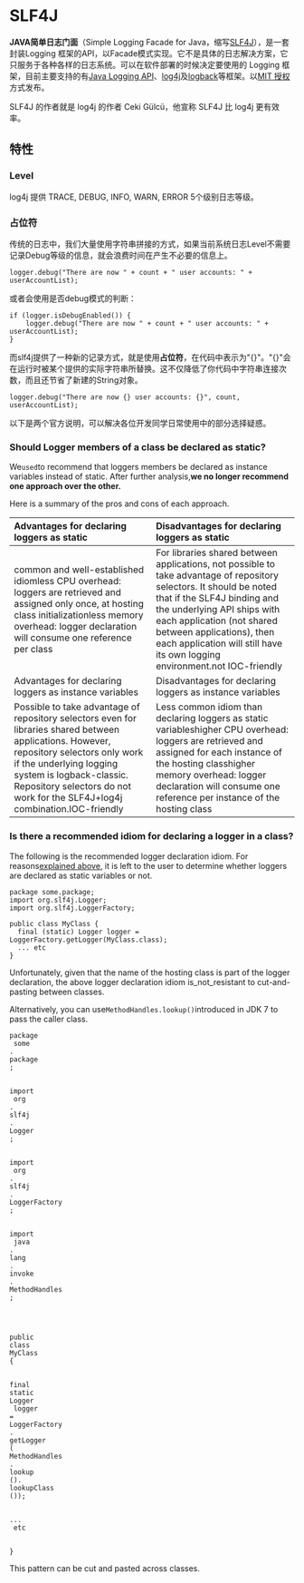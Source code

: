 # SLF4J

**JAVA简单日志门面**（Simple Logging Facade for Java，缩写[SLF4J](https://www.slf4j.org/index.html)），是一套封装Logging 框架的API，以Facade模式实现。它不是具体的日志解决方案，它只服务于各种各样的日志系统。可以在软件部署的时候决定要使用的 Logging 框架，目前主要支持的有[Java Logging API](https://zh.wikipedia.org/w/index.php?title=Java_Logging_API&action=edit&redlink=1)、[log4j](https://zh.wikipedia.org/wiki/Log4j)及[logback](https://zh.wikipedia.org/w/index.php?title=Logback&action=edit&redlink=1)等框架。以[MIT 授权](https://zh.wikipedia.org/w/index.php?title=MIT_授權&action=edit&redlink=1)方式发布。

SLF4J 的作者就是 log4j 的作者 Ceki Gülcü，他宣称 SLF4J 比 log4j 更有效率。

## 特性

### Level

log4j 提供 TRACE, DEBUG, INFO, WARN, ERROR 5个级别日志等级。

### 占位符

传统的日志中，我们大量使用字符串拼接的方式，如果当前系统日志Level不需要记录Debug等级的信息，就会浪费时间在产生不必要的信息上。

```
logger.debug("There are now " + count + " user accounts: " + userAccountList);
```

或者会使用是否debug模式的判断：

```
if (logger.isDebugEnabled()) {
    logger.debug("There are now " + count + " user accounts: " + userAccountList);
}
```

而slf4j提供了一种新的记录方式，就是使用**占位符**，在代码中表示为"{}"。"{}"会在运行时被某个提供的实际字符串所替换。这不仅降低了你代码中字符串连接次数，而且还节省了新建的String对象。

```
logger.debug("There are now {} user accounts: {}", count, userAccountList);
```

以下是两个官方说明，可以解决各位开发同学日常使用中的部分选择疑惑。

### Should Logger members of a class be declared as static?

We`used`to recommend that loggers members be declared as instance variables instead of static. After further analysis,**we no longer recommend one approach over the other.**

Here is a summary of the pros and cons of each approach.

| Advantages for declaring loggers as static | Disadvantages for declaring loggers as static |
| :--- | :--- |
| common and well-established idiomless CPU overhead: loggers are retrieved and assigned only once, at hosting class initializationless memory overhead: logger declaration will consume one reference per class | For libraries shared between applications, not possible to take advantage of repository selectors. It should be noted that if the SLF4J binding and the underlying API ships with each application \(not shared between applications\), then each application will still have its own logging environment.not IOC-friendly |
| Advantages for declaring loggers as instance variables | Disadvantages for declaring loggers as instance variables |
| Possible to take advantage of repository selectors even for libraries shared between applications. However, repository selectors only work if the underlying logging system is logback-classic. Repository selectors do not work for the SLF4J+log4j combination.IOC-friendly | Less common idiom than declaring loggers as static variableshigher CPU overhead: loggers are retrieved and assigned for each instance of the hosting classhigher memory overhead: logger declaration will consume one reference per instance of the hosting class |

### Is there a recommended idiom for declaring a logger in a class?

The following is the recommended logger declaration idiom. For reasons[explained above](https://www.slf4j.org/faq.html#declared_static), it is left to the user to determine whether loggers are declared as static variables or not.

```
package some.package;
import org.slf4j.Logger;
import org.slf4j.LoggerFactory;

public class MyClass {
  final (static) Logger logger = LoggerFactory.getLogger(MyClass.class);
  ... etc
}
```

Unfortunately, given that the name of the hosting class is part of the logger declaration, the above logger declaration idiom is\_not\_resistant to cut-and-pasting between classes.

Alternatively, you can use`MethodHandles.lookup()`introduced in JDK 7 to pass the caller class.

```
package
 some
.
package
;


import
 org
.
slf4j
.
Logger
;


import
 org
.
slf4j
.
LoggerFactory
;


import
 java
.
lang
.
invoke
.
MethodHandles
;




public
class
MyClass
{


final
static
Logger
 logger 
=
LoggerFactory
.
getLogger
(
MethodHandles
.
lookup
().
lookupClass
());


...
 etc


}
```

This pattern can be cut and pasted across classes.

